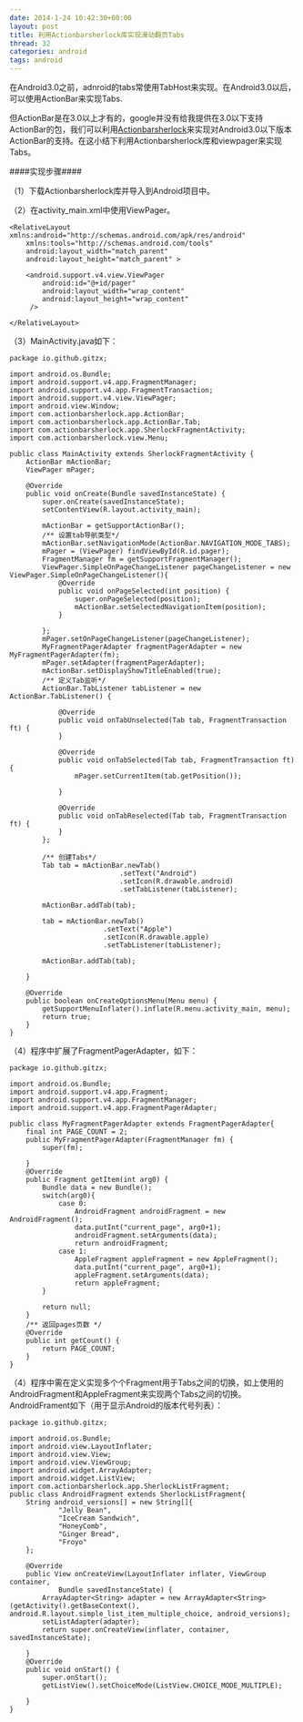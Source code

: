 ```yaml
---
date: 2014-1-24 10:42:30+00:00
layout: post
title: 利用Actionbarsherlock库实现滑动翻页Tabs
thread: 32
categories: android
tags: android
---
```


在Android3.0之前，adnroid的tabs常使用TabHost来实现。在Android3.0以后，可以使用ActionBar来实现Tabs.

但ActionBar是在3.0以上才有的，google并没有给我提供在3.0以下支持ActionBar的包，我们可以利用[Actionbarsherlock](http://actionbarsherlock.com/)来实现对Android3.0以下版本ActionBar的支持。在这小结下利用Actionbarsherlock库和viewpager来实现Tabs。

####实现步骤####

（1）下载Actionbarsherlock库并导入到Android项目中。

（2）在activity_main.xml中使用ViewPager。
	
	<RelativeLayout xmlns:android="http://schemas.android.com/apk/res/android"
	    xmlns:tools="http://schemas.android.com/tools"
	    android:layout_width="match_parent"
	    android:layout_height="match_parent" >
	
	    <android.support.v4.view.ViewPager
	        android:id="@+id/pager"
	        android:layout_width="wrap_content"
	        android:layout_height="wrap_content"
	     />
	
	</RelativeLayout>

（3）MainActivity.java如下：
	
	package io.github.gitzx;
	
	import android.os.Bundle;
	import android.support.v4.app.FragmentManager;
	import android.support.v4.app.FragmentTransaction;
	import android.support.v4.view.ViewPager;
	import android.view.Window;
	import com.actionbarsherlock.app.ActionBar;
	import com.actionbarsherlock.app.ActionBar.Tab;
	import com.actionbarsherlock.app.SherlockFragmentActivity;
	import com.actionbarsherlock.view.Menu;
	
	public class MainActivity extends SherlockFragmentActivity {
		ActionBar mActionBar;
		ViewPager mPager;
		
	    @Override
	    public void onCreate(Bundle savedInstanceState) {
	        super.onCreate(savedInstanceState);
	        setContentView(R.layout.activity_main);
	        
	        mActionBar = getSupportActionBar();  
	        /** 设置tab导航类型*/
	        mActionBar.setNavigationMode(ActionBar.NAVIGATION_MODE_TABS);
	        mPager = (ViewPager) findViewById(R.id.pager);
	        FragmentManager fm = getSupportFragmentManager();            
	        ViewPager.SimpleOnPageChangeListener pageChangeListener = new ViewPager.SimpleOnPageChangeListener(){
	        	@Override
	        	public void onPageSelected(int position) {        		
	        		super.onPageSelected(position);
	        		mActionBar.setSelectedNavigationItem(position);        		
	        	}
	        	
	        };
	        mPager.setOnPageChangeListener(pageChangeListener);
	        MyFragmentPagerAdapter fragmentPagerAdapter = new MyFragmentPagerAdapter(fm);
	        mPager.setAdapter(fragmentPagerAdapter);
	        mActionBar.setDisplayShowTitleEnabled(true);   
	        /** 定义Tab监听*/
	        ActionBar.TabListener tabListener = new ActionBar.TabListener() {
				
				@Override
				public void onTabUnselected(Tab tab, FragmentTransaction ft) {				
				}
				
				@Override
				public void onTabSelected(Tab tab, FragmentTransaction ft) {
					mPager.setCurrentItem(tab.getPosition());
					
				}
				
				@Override
				public void onTabReselected(Tab tab, FragmentTransaction ft) {
				}
			};
	
			/** 创建Tabs*/
	        Tab tab = mActionBar.newTab()
	                           .setText("Android")
	                           .setIcon(R.drawable.android)
	                           .setTabListener(tabListener);
	        
	        mActionBar.addTab(tab);
	
	        tab = mActionBar.newTab()
	                       .setText("Apple")
	                       .setIcon(R.drawable.apple)
	                       .setTabListener(tabListener);                               
	
	        mActionBar.addTab(tab);        
	        
	    }
	
	    @Override
	    public boolean onCreateOptionsMenu(Menu menu) {
	        getSupportMenuInflater().inflate(R.menu.activity_main, menu);
	        return true;
	    }
	}

（4）程序中扩展了FragmentPagerAdapter，如下：

	package io.github.gitzx;
	
	import android.os.Bundle;
	import android.support.v4.app.Fragment;
	import android.support.v4.app.FragmentManager;
	import android.support.v4.app.FragmentPagerAdapter;
	
	public class MyFragmentPagerAdapter extends FragmentPagerAdapter{  
	    final int PAGE_COUNT = 2;
	    public MyFragmentPagerAdapter(FragmentManager fm) {
	        super(fm);
	        
	    }
	    @Override
	    public Fragment getItem(int arg0) {
	        Bundle data = new Bundle();
	        switch(arg0){
	            case 0:
	                AndroidFragment androidFragment = new AndroidFragment();                
	                data.putInt("current_page", arg0+1);
	                androidFragment.setArguments(data);
	                return androidFragment;
	            case 1:
	                AppleFragment appleFragment = new AppleFragment();
	                data.putInt("current_page", arg0+1);
	                appleFragment.setArguments(data);
	                return appleFragment;   
	        }
	        
	        return null;
	    }
	    /** 返回pages页数 */
	    @Override
	    public int getCount() {     
	        return PAGE_COUNT;
	    }
	}

（4）程序中需在定义实现多个个Fragment用于Tabs之间的切换，如上使用的AndroidFragment和AppleFragment来实现两个Tabs之间的切换。AndroidFrament如下（用于显示Android的版本代号列表）：

	package io.github.gitzx;
	
	import android.os.Bundle;
	import android.view.LayoutInflater;
	import android.view.View;
	import android.view.ViewGroup;
	import android.widget.ArrayAdapter;
	import android.widget.ListView;
	import com.actionbarsherlock.app.SherlockListFragment;
	public class AndroidFragment extends SherlockListFragment{
	    String android_versions[] = new String[]{
	            "Jelly Bean",
	            "IceCream Sandwich",
	            "HoneyComb",
	            "Ginger Bread",
	            "Froyo"
	    };
	    
	    @Override
	    public View onCreateView(LayoutInflater inflater, ViewGroup container,
	            Bundle savedInstanceState) {
	        ArrayAdapter<String> adapter = new ArrayAdapter<String>(getActivity().getBaseContext(), android.R.layout.simple_list_item_multiple_choice, android_versions);
	        setListAdapter(adapter);
	        return super.onCreateView(inflater, container, savedInstanceState);
	
	    }
	    @Override
	    public void onStart() {
	        super.onStart();
	        getListView().setChoiceMode(ListView.CHOICE_MODE_MULTIPLE);
	
	    }
	}



